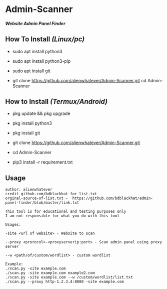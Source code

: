 # Admin-Scanner
#### ***Website Admin Panel Finder***

##  How To Install ***(Linux/pc)***

* sudo apt install python3

* sudo apt install python3-pip

* sudo apt install git

* git clone https://github.com/alienwhatever/Admin-Scanner.git cd Admin-Scanner


## How to Install ***(Termux/Android)***

* pkg update && pkg upgrade

* pkg install python3

* pkg install git

* git clone https://github.com/alienwhatever/Admin-Scanner.git

* cd Admin-Scanner

* pip3 install -r requirement.txt

## Usage
```
author: alienwhatever
credit github.com/bdblackhat for list.txt
orginal-source-of-list.txt -  https://github.com/bdblackhat/admin-panel-finder/blob/master/link.txt

This tool is for educational and testing purposes only
I am not responsible for what you do with this tool

Usages:

-site <url of website> - Website to scan

--proxy <prorocol>-<proxyserverip:port> - Scan admin panel using proxy server

--w <path/of/custom/wordlist> - custom wordlist

Example:
./scan.py -site example.com
./scan.py -site example.com example2.com
./scan.py -site example.com --w /custom/wordlist/list.txt
./scan.py --proxy http-1.2.3.4:8080 -site example.com
```


